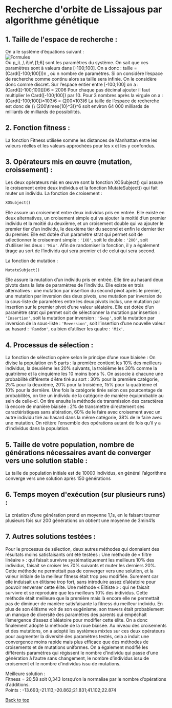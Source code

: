 # Recherche d'orbite de Lissajous par algorithme génétique

## 1. Taille de l'espace de recherche :

On a le système d’équations suivant : <br>
![Formules](http://www.sciweavers.org/tex2img.php?eq=%5Cbegin%7Bcases%7D%20x%28t%29%20%3D%20p_%7B1%7D%20%5Ctimes%20sin%28p_%7B2%7D%5Ctimes%20t%20%2B%20p_%7B3%7D%29%5C%5C%20y%28t%29%20%3D%20p_%7B4%7D%20%5Ctimes%20sin%28p_%7B5%7D%20%5Ctimes%20t%20%2B%20p_%7B6%7D%29%5Cend%7Bcases%7D&bc=Black&fc=White&im=jpg&fs=12&ff=arev&edit=0[/img])<br>
Où p_i\ ,\ i\in\ [1;6] sont les paramètres du système.
On sait que ces paramètres sont à valeurs dans [-100;100].
On a donc : taille = (Card([-100;100]))n , où n nombre de paramètres.
Si on considère l’espace de recherche comme continu alors sa taille sera infinie.
On le considère donc comme discret. 
Sur l’espace entier entre [-100;100] on a : (Card([[-100;100]]))6 = 2006
Pour chaque pas décimal ajouter il faut multiplier le Card([-100;100]) par 10.
Pour 3 nombres après la virgule on a : (Card([-100;100])×103)6 = (200×103)6
La taille de l’espace de recherche est donc de {\ (200\times{10}^3)}^6 soit environ 64 000 milliards de milliards de milliards de possibilités.
## 2. Fonction fitness :

La fonction Fitness utilisée somme les distances de Manhattan entre les valeurs réelles et les valeurs approchées pour les x et les y confondus.
 

## 3. Opérateurs mis en œuvre (mutation, croissement) :

Les deux opérateurs mis en œuvre sont la fonction XOSubject() qui assure le croisement entre deux individus et la fonction MutateSubject() qui fait muter un individu.
La fonction de croisement :	
```python 
XOSubject()
```
Elle assure un croisement entre deux individus pris en entrée. Elle existe en deux alternatives, un croisement simple qui va ajouter la moitié d’un premier individu et la moitié du deuxième, et un croisement double qui va ajouter le premier tier d’un individu, le deuxième tier du second et enfin le dernier tier du premier.
Elle est dotée d’un paramètre strat qui permet soit de sélectionner le croisement simple : `'1XO'`, soit le double : `'2XO'`, soit d’utiliser les deux : `'Mix'`.
Afin de randomiser la fonction, il y a également tirage au sort de l’individu qui sera premier et de celui qui sera second.

La fonction de mutation :
```python 
MutateSubject()
```
Elle assure la mutation d’un individu pris en entrée.
Elle tire au hasard deux pivots dans la liste de paramètres de l’individu.
Elle existe en trois alternatives : une mutation par insertion du second pivot après le premier, une mutation par inversion des deux pivots, une mutation par inversion de la sous-liste de paramètres entre les deux pivots inclus, une mutation par insertion sur le premier pivot d’une valeur aléatoire.
Elle est dotée d’un paramètre strat qui permet soit de sélectionner la mutation par insertion : `'Insertion'`, soit la mutation par inversion : `'Swap'`, soit la mutation par inversion de la sous-liste : `'Reversion'`, soit l’insertion d’une nouvelle valeur au hasard : `'Random'`, ou bien d’utiliser les quatre : `'Mix'`.

## 4. Processus de sélection :

La fonction de sélection opère selon le principe d’une roue biaisée : 
On divise la population en 5 parts : la première contient les 10% des meilleurs individus, la deuxième les 20% suivants, la troisième les 30% comme la quatrième et la cinquième les 10 moins bons %. On associe à chacune une probabilité différente d’être tiré au sort : 30% pour la première catégorie, 25% pour la deuxième, 20% pour la troisième, 15% pour la quatrième et 10% pour la dernière.
Une fois la catégorie tirée selon ces pourcentage de probabilités, on tire un individu de la catégorie de manière équiprobable au sein de celle-ci.
On tire ensuite la méthode de transmission des caractères  là encore de manière biaisée : 2% de transmettre directement ses caractéristiques sans altération, 60% de le faire avec croisement avec un autre individu tiré au hasard dans la même catégorie, 38% de le faire avec une mutation.
On réitère l’ensemble des opérations autant de fois qu’il y a d’individus dans la population.

## 5. Taille de votre population, nombre de générations nécessaires avant de converger vers une solution stable :

La taille de population initiale est de 10000 individus, en général l’algorithme converge vers une solution après 150 générations

## 6. Temps moyen d'exécution (sur plusieurs runs) :

La création d’une génération prend en moyenne 1,1s, en le faisant tourner plusieurs fois sur 200 générations on obtient une moyenne de 3min41s

## 7. Autres solutions testées :

Pour le processus de sélection, deux autres méthodes qui donnaient des résultats moins satisfaisants ont été testées : 
	Une méthode de « filtre linéaire » : qui faisait survivre systématiquement les meilleurs 10% des individus, faisait se croiser les 70% suivants et muter les derniers 20%. Cette méthode ne permettait pas de converger vers une solution, et la valeur initiale de la meilleur fitness était trop peu modifiée. Surement car elle induisait un élitisme trop fort, sans introduire assez d’aléatoire pour pouvoir renverser cette élite.
	Une méthode « Elitiste » : qui ne faisait survivre et se reproduire que les meilleurs 10% des individus. Cette méthode était meilleure que la première mais là encore elle ne permettait pas de diminuer de manière satisfaisante la fitness du meilleur individu. En plus de son élitisme voir de son eugénisme, son travers était probablement un manque de diversité des paramètres des parents qui empêchait l’émergence d’assez d’aléatoire pour modifier cette élite.
On a donc finalement adopté la méthode de la roue biaisée.
Au niveau des croisements et des mutations, on a adopté les systèmes mixtes sur ces deux opérateurs pour augmenter la diversité des paramètres testés, cela a induit une convergence moins rapide mais plus efficace que des méthodes de croisements et de mutations uniformes.
On a également modifié les différents paramètres qui régissent le nombre d’individu qui passe d’une génération à l’autre sans changement, le nombre d’individus issu de croisement et le nombre d’individus issu de mutations.


Meilleure solution : <br>
Fitness = 20,58 soit 0,343 lorsqu’on la normalise par le nombre d’opérations d’additions. <br>
Points : -13.693;-21.113;-20.862;21.831;41.102;22.874 <br>

[Back to top](#readme)

